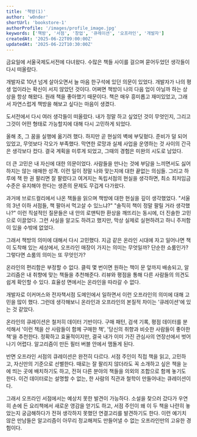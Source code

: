 ```yaml
---
title: '책방(1)'
author: 'w0nder'
shortUrl: 'bookstore-1'
authorProfile: '/images/profile_image.jpg'
keywords: ['책방', '서점', '창업', '큐레이션', '오프라인', '개발자']
createdAt: '2025-06-22T09:00:00Z'
updatedAt: '2025-06-22T10:30:00Z'
---
```


금요일에 서울국제도서전에 다녀왔다. 수많은 책들 사이를 걸으며 묻어두었던 생각들이 다시 떠올랐다.

개발자로 10년 넘게 살아오면서 늘 마음 한구석에 있던 의문이 있었다. 개발자가 나의 평생 업이라는 확신이 서지 않았던 것이다. 어쩌면 책방이 나의 다음 업이 아닐까 하는 상상을 항상 해왔다. 원래 책을 좋아했기 때문이다. 책은 매우 흥미롭고 재미있었고, 그래서 자연스럽게 책방을 해보고 싶다는 마음이 생겼다.

도서전에서 다시 여러 생각들이 떠올랐다. 내가 정말 하고 싶었던 것이 무엇인지, 그리고 그것이 어떤 형태로 가능할지에 대해 다시 고민하게 되었다.

올해 초, 그 꿈을 실행에 옮기려 했다. 하지만 곧 현실의 벽에 부딪혔다. 준비가 덜 되어 있었고, 무엇보다 각오가 부족했다. 막연한 로망과 실제 사업을 운영하는 것 사이의 간극은 생각보다 컸다. 결국 계획을 미루게 되었고, 그때의 경험은 미완의 시도로 남았다.

더 큰 고민은 내 자신에 대한 의문이었다. 사람들을 만나는 것에 부담을 느끼면서도 싫어하지는 않는 애매한 성격. 이런 일이 정말 나와 맞는지에 대한 끝없는 의심들. 그리고 하루에 책 한 권 팔리면 잘 팔렸다고 여겨지는 독립서점의 현실을 생각하면, 최소 최저임금 수준은 유지해야 한다는 생존의 문제도 무겁게 다가왔다.

과거에 브로드컬리에서 나온 책들을 읽으며 책방에 대한 현실을 깊이 생각했었다. "서울의 3년 이하 서점들, 책 팔아서 먹고살 수 있느냐?" "솔직히 책이 정말 팔릴 거라 생각했나?" 이런 직설적인 질문들은 내 안의 로맨틱한 환상을 깨뜨리는 동시에, 더 진솔한 고민으로 이끌었다. 그런 사실을 알고도 하려고 했지만, 막상 실제로 실현하려고 하니 주저함이 있을 수밖에 없었다.

<link-preview url="https://ridibooks.com/books/3330000007" title="서울의 3년 이하 서점들: 솔직히 책이 정말 팔릴 거라 생각했나?" target="_blank" image="https://img.ridicdn.net/cover/3330000007/xxlarge?dpi=xxhdpi#1">
</link-preview>

<link-preview url="https://ridibooks.com/books/3330000006" title="서울의 3년 이하 서점들: 책 팔아서 먹고살 수 있느냐고 묻는다면?" target="_blank" image="https://img.ridicdn.net/cover/3330000006/xxlarge?dpi=xxhdpi#1">
</link-preview>

그래서 책방의 의미에 대해서 다시 고민했다. 지금 같은 온라인 시대에 자고 일어나면 책이 도착해 있는 세상에서, 오프라인 매장이 가지는 의미는 무엇일까? 단순한 쇼룸인가? 그렇다면 쇼룸의 의미는 또 무엇인가?

온라인의 편리함은 부정할 수 없다. 클릭 몇 번이면 원하는 책이 문 앞까지 배송되고, 알고리즘은 내 취향에 맞는 책들을 추천해준다. 리뷰와 평점을 통해 다른 사람들의 의견도 쉽게 확인할 수 있다. 효율성 면에서는 온라인을 따라갈 수 없다.

개발자로 이커머스와 전자책서점 도메인에서 일하면서 이런 오프라인의 의미에 대해 고민을 많이 했다. 그런데 생각해보니 온라인과 오프라인의 본질적 차이는 '큐레이션'에 있는 것 같았다.

온라인의 큐레이션은 철저히 데이터 기반이다. 구매 패턴, 검색 기록, 평점 데이터를 분석해서 '이런 책을 산 사람들이 함께 구매한 책', '당신의 취향과 비슷한 사람들이 좋아한 책'을 추천한다. 정확하고 효율적이지만, 결국 내가 이미 가진 관심사의 연장선에서 벗어나기 어렵다. 알고리즘이 만든 필터 버블 안에서 맴돌게 된다.

반면 오프라인 서점의 큐레이션은 완전히 다르다. 서점 주인이 직접 책을 읽고, 고민하고, 자신만의 기준으로 선별한다. 때로는 잘 팔리지 않더라도 꼭 소개하고 싶은 책을 눈에 띄는 곳에 배치하기도 하고, 전혀 다른 분야의 책들을 의외의 조합으로 함께 놓기도 한다. 이건 데이터로는 설명할 수 없는, 한 사람의 직관과 철학이 만들어내는 큐레이션이다.

그래서 오프라인 서점에서는 예상치 못한 발견이 가능하다. 소설을 찾으러 갔다가 우연히 손에 든 요리책에서 새로운 영감을 얻기도 하고, 서점 주인이 왜 이 두 책을 나란히 놓았는지 궁금해하다가 전혀 생각하지 못했던 연결고리를 발견하기도 한다. 이런 예기치 않은 만남들은 알고리즘이 아무리 정교해져도 만들어낼 수 없는 오프라인만의 고유한 경험이다.
